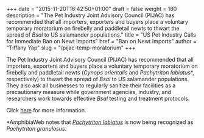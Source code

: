 <!-- ---
layout: post
--- -->

+++
date = "2015-11-20T16:42:50+01:00"
draft = false
weight = 180
description = "The Pet Industry Joint Advisory Council (PIJAC) has recommended that all importers, exporters
and buyers place a voluntary temporary moratorium on firebelly and paddletail newts to thwart the spread of _Bsal_ to US
salamander populations."
title = "US Pet Industry Calls for Immediate Ban on Newt Imports"
bref = "Ban on Newt Imports"
author = "Tiffany Yap"
slug = "/pijac-temp-moratorium"
+++

The Pet Industry Joint Advisory Council (PIJAC) has recommended that all importers, exporters
and buyers place a voluntary temporary moratorium on firebelly and paddletail newts 
(_Cynops orientalis_ and _Pachytriton labiatus_*, respectively) to thwart the spread of _Bsal_ to US
salamander populations. They also ask all businesses to regularly sanitize their facilities 
as a precautionary measure while government agencies, industry, and researchers work towards 
effective _Bsal_ testing and treatment protocols.

Click [here](http://pijac.org/press/pijac-recommends-immediate-temporary-moratorium-importation-firebelly-and-paddletail-newts) for more information.

*AmphibiaWeb notes that [_Pachytriton labiatus_](http://amphibiaweb.org/cgi/amphib_query?where-scientific_name=Pachytriton+granulosus) is now being recognized as _Pachytriton granulosus_.

